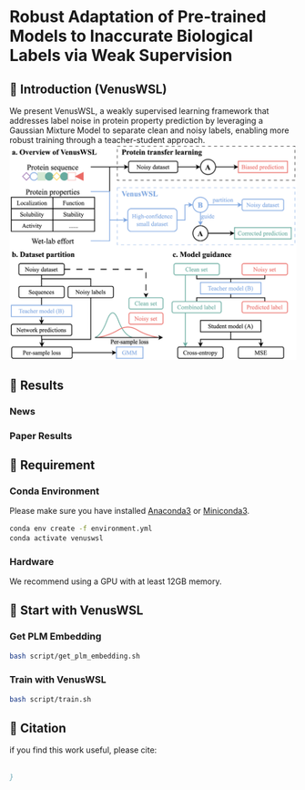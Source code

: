# Robust Adaptation of Pre-trained Models to Inaccurate Biological Labels via Weak Supervision

## 🚀 Introduction (VenusWSL)
We present VenusWSL, a weakly supervised learning framework that addresses label noise in protein property prediction by leveraging a Gaussian Mixture Model to separate clean and noisy labels, enabling more robust training through a teacher-student approach.
<img src="img/framework.png" alt="VenusWSL">


## 📑 Results
### News

### Paper Results

## 🛫 Requirement
### Conda Environment
Please make sure you have installed [Anaconda3](https://www.anaconda.com/download/) or [Miniconda3](https://docs.conda.io/en/latest/miniconda.html).

```bash
conda env create -f environment.yml
conda activate venuswsl
```

### Hardware
We recommend using a GPU with at least 12GB memory.

## 🧬 Start with VenusWSL

### Get PLM Embedding

```bash
bash script/get_plm_embedding.sh
```

### Train with VenusWSL

```bash
bash script/train.sh
```

## 🙌 Citation
if you find this work useful, please cite:
```bibtex

}